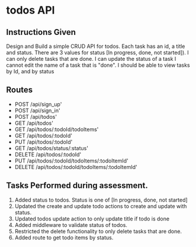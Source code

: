 # todos API

## Instructions Given
  Design and Build a simple CRUD API for  todos.
  Each task has an id, a title and status.
  There are 3 values for status [In progress, done, not started]).
  I can only delete tasks that are done.
  I can update the status of a task
  I cannot edit the name of a task that is "done".
  I should be able to view tasks by Id, and by status

## Routes
  * POST /api/sign_up'
  * POST /api/sign_in'
  * POST /api/todos'
  * GET  /api/todos'
  * GET /api/todos/:todoId/todoItems'
  * GET /api/todos/:todoId'
  * PUT /api/todos/:todoId'
  * GET /api/todos/status/:status'
  * DELETE /api/todos/:todoId'
  * PUT /api/todos/:todoId/todoItems/:todoItemId'
  * DELETE /api/todos/:todoId/todoItems/:todoItemId'

## Tasks Performed during assessment.
 1. Added status to todos. Status is one of [In progress, done, not started]
 2. Updated the create and update todo actions to create and update with status.
 3. Updated todos update action to only update title if todo is done
 5. Added middleware to validate status of todos.
 3. Restricted the delete functionality to only delete tasks that are done.
 4. Added route to get todo items by status.
